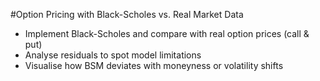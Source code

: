 #Option Pricing with Black-Scholes vs. Real Market Data
- Implement Black-Scholes and compare with real option prices (call & put)
- Analyse residuals to spot model limitations
- Visualise how BSM deviates with moneyness or volatility shifts
